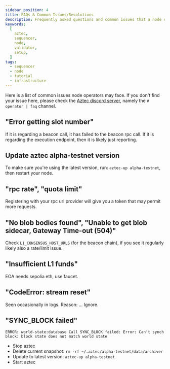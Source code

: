 ```yaml
---
sidebar_position: 4
title: FAQs & Common Issues/Resolutions
description: Frequently asked questions and common issues that a node operators may face, and how to resolve them.
keywords:
  [
    aztec,
    sequencer,
    node,
    validator,
    setup,
  ]
tags:
  - sequencer
  - node
  - tutorial
  - infrastructure
---
```



Here is a list of common issues node operators may face. If you don't find your issue here, please check the [Aztec discord server](https://discord.gg/aztec), namely the `# operator | faq` channel.

## "Error getting slot number"
If it is regarding a beacon call, it has failed to the beacon rpc call. If it is regarding the execution endpoint, then it is likely just reporting.

## Update aztec alpha-testnet version
To make sure you're using the latest version, run: `aztec-up alpha-testnet`, then restart your node.

## "rpc rate", "quota limit"
Registering with your rpc url provider will give you a token that may permit more requests.

## "No blob bodies found", "Unable to get blob sidecar, Gateway Time-out (504)"
Check `L1_CONSENSUS_HOST_URLS` (for the beacon chain), if you see it regularly likely also a rate/limit issue.

## "Insufficient L1 funds"
EOA needs sepolia eth, use faucet.

## "CodeError: stream reset"
Seen occasionally in logs. Reason: ...
Ignore.

## "SYNC_BLOCK failed"
`ERROR: world-state:database Call SYNC_BLOCK failed: Error: Can't synch block: block state does not match world state`

- Stop aztec
- Delete current snapshot: `rm -rf ~/.aztec/alpha-testnet/data/archiver`
- Update to latest version: `aztec-up alpha-testnet`
- Start aztec

